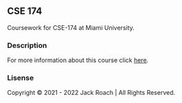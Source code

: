 ## CSE 174
Coursework for CSE-174 at Miami University.

### Description
For more information about this course click [here](https://www.miamioh.edu/cec/academics/departments/cse/academics/course-descriptions/cse-174/index.html).

### Lisense
Copyright © 2021 - 2022 Jack Roach | All Rights Reserved.
